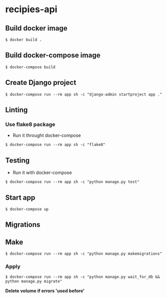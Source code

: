# recipies-api

## Build docker image

`$ docker build .`

## Build docker-compose image

`$ docker-compose build`

## Create Django project

`$ docker-compose run --rm app sh -c "django-admin startproject app ."`

## Linting

### Use flake8 package

- Run it throught docker-compose

`$ docker-compose run --rm app sh -c "flake8"`

## Testing

- Run it with docker-compose

`$ docker-compose run --rm app sh -c "python manage.py test"`

## Start app

`$ docker-compose up`

## Migrations

## Make

`$ docker-compose run --rm app sh -c "python manage.py makemigrations"`

### Apply

`$ docker-compose run --rm app sh -c "python manage.py wait_for_db && python manage.py migrate"`

**Delete volume if errors 'used before'**
